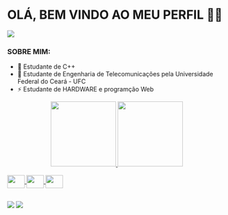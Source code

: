 

# OLÁ, BEM VINDO AO MEU PERFIL 👋🏼

![](https://uploads.jovemnerd.com.br/wp-content/uploads/Regular_Show_Season_6_Episode_181-Still-1200x544.jpg)

### SOBRE MIM:

- 👻 Estudante de C++ 
- 📡 Estudante de Engenharia de Telecomunicações pela Universidade Federal do Ceará - UFC 
- ⚡️ Estudante de HARDWARE e programção Web
 
<div align="center">
  <a href="https://github.com/fernaandopauloo">
  <img height="150em" src="https://github-readme-stats.vercel.app/api?username=fernaandopauloo&show_icons=true&theme=dark&include_all_commits=true&count_private=true"/>
  <img height="150em" src="https://github-readme-stats.vercel.app/api/top-langs/?username=fernaandopauloo&layout=compact&langs_count=1&theme=dark"/>
</div>
 
 
 </div>
<div style="display: inline_block"><br>
  <img align="center" alt="" height="30" width="40" src="https://cdn.jsdelivr.net/gh/devicons/devicon/icons/linux/linux-original.svg">
  <img align="center" alt="" height="30" width="40" src="https://cdn.jsdelivr.net/gh/devicons/devicon/icons/cplusplus/cplusplus-original.svg">
  <img align="center" alt="" height="30" width="40" src="https://cdn.jsdelivr.net/gh/devicons/devicon/icons/arduino/arduino-original.svg">
</div>


## 
 
 <div>
  
  <a href="https://instagram.com/fernaandopauloo" target="_blank"><img src="https://img.shields.io/badge/-Instagram-%23E4405F?style=for-the-badge&logo=instagram&logoColor=white" target="_blank"></a>
   <a href="https://steamcommunity.com/id/fernaandopauloo/" target="_blank"><img src="https://img.shields.io/badge/Steam-000000?style=for-the-badge&logo=steam&logoColor=white"></a>
  <div/> 

  
